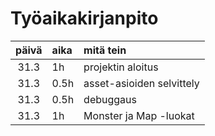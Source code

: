 # Työaikakirjanpito

| päivä | aika | mitä tein                  |
| :----:|:-----| :-----                     |
| 31.3  | 1h   | projektin aloitus          |
| 31.3  | 0.5h | asset-asioiden selvittely  |
| 31.3  | 0.5h | debuggaus                  |
| 31.3  | 1h   | Monster ja Map -luokat     |

